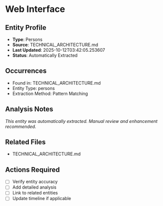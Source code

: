 # Web Interface

## Entity Profile
- **Type**: Persons
- **Source**: TECHNICAL_ARCHITECTURE.md
- **Last Updated**: 2025-10-12T03:42:05.253607
- **Status**: Automatically Extracted

## Occurrences
- Found in: TECHNICAL_ARCHITECTURE.md
- Entity Type: persons
- Extraction Method: Pattern Matching

## Analysis Notes
*This entity was automatically extracted. Manual review and enhancement recommended.*

## Related Files
- TECHNICAL_ARCHITECTURE.md

## Actions Required
- [ ] Verify entity accuracy
- [ ] Add detailed analysis
- [ ] Link to related entities
- [ ] Update timeline if applicable
